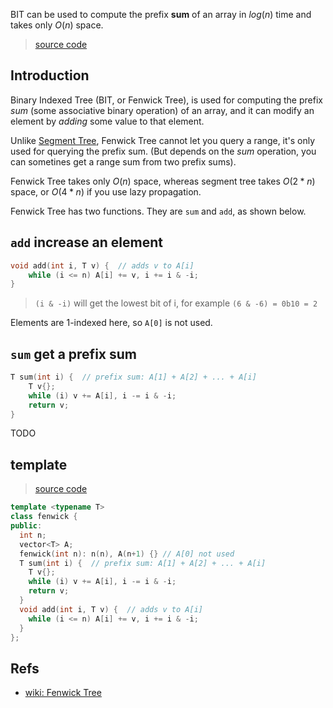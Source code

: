 BIT can be used to compute the prefix **sum** of an array in $log(n)$ time and takes only $O(n)$ space.

> [source code](https://github.com/sky-bro/AC/tree/master/Algorithms/BIT)

<!--more-->

## Introduction

Binary Indexed Tree (BIT, or Fenwick Tree), is used for computing the prefix *sum* (some associative binary operation) of an array, and it can modify an element by *adding* some value to that element.

Unlike [Segment Tree](../segment-tree-iterative/), Fenwick Tree cannot let you query a range, it's only used for querying the prefix sum. (But depends on the *sum* operation, you can sometines get a range sum from two prefix sums).

Fenwick Tree takes only $O(n)$ space, whereas segment tree takes $O(2*n)$ space, or $O(4*n)$ if you use lazy propagation.

Fenwick Tree has two functions. They are `sum` and `add`, as shown below.

## `add` increase an element

```cpp
void add(int i, T v) {  // adds v to A[i]
    while (i <= n) A[i] += v, i += i & -i;
}
```

> `(i & -i)` will get the lowest bit of i, for example `(6 & -6) = 0b10 = 2`

Elements are 1-indexed here, so `A[0]` is not used.

## `sum` get a prefix sum

```cpp
T sum(int i) {  // prefix sum: A[1] + A[2] + ... + A[i]
    T v{};
    while (i) v += A[i], i -= i & -i;
    return v;
}
```

TODO

## template

> [source code](https://github.com/sky-bro/AC/tree/master/Algorithms/BIT)

```cpp
template <typename T>
class fenwick {
public:
  int n;
  vector<T> A;
  fenwick(int n): n(n), A(n+1) {} // A[0] not used
  T sum(int i) {  // prefix sum: A[1] + A[2] + ... + A[i]
    T v{};
    while (i) v += A[i], i -= i & -i;
    return v;
  }
  void add(int i, T v) {  // adds v to A[i]
    while (i <= n) A[i] += v, i += i & -i;
  }
};
```

## Refs

* [wiki: Fenwick Tree](https://en.wikipedia.org/wiki/Fenwick_tree)
